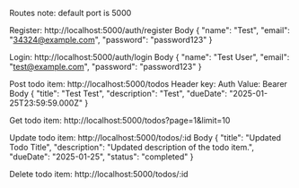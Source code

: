 Routes
note: default port is 5000

Register:
http://localhost:5000/auth/register
Body
{
  "name": "Test",
  "email": "34324@example.com",
  "password": "password123"
}

Login:
http://localhost:5000/auth/login
Body
{
    "name": "Test User",
    "email": "test@example.com",
    "password": "password123"
}

Post todo item:
http://localhost:5000/todos
Header
key: Auth
Value: Bearer <key>
Body
{
  "title": "Test Test",
  "description": "Test",
  "dueDate": "2025-01-25T23:59:59.000Z"
}

Get todo item:
http://localhost:5000/todos?page=1&limit=10

Update todo item:
http://localhost:5000/todos/:id
Body
{
    "title": "Updated Todo Title",
    "description": "Updated description of the todo item.",
    "dueDate": "2025-01-25",
    "status": "completed"
}

Delete todo item:
http://localhost:5000/todos/:id




